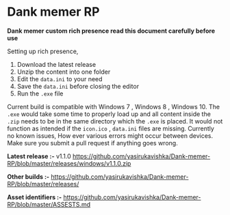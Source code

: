 # Dank memer RP
**Dank memer custom rich presence read this document carefully before use** 

Setting up rich presence,
1. Download the latest release
2. Unzip the content into one folder
3. Edit the `data.ini` to your need
4. Save the `data.ini` before closing the editor
5. Run the `.exe` file

Current build is compatible with Windows 7 , Windows 8 , Windows 10. The `.exe` would take some time to properly load up and all content inside the `.zip` needs to be in the same directory which the `.exe` is placed.  It would not function as intended if the `icon.ico` , `data.ini` files are missing.  Currently no known issues, How ever various errors might occur between devices. Make sure you submit a pull request if anything goes wrong.

  **Latest release    :-** v1.1.0 https://github.com/yasirukavishka/Dank-memer-RP/blob/master/releases/windows/v1.1.0.zip
  
  **Other builds      :-** https://github.com/yasirukavishka/Dank-memer-RP/blob/master/releases/
 
  **Asset identifiers :-** https://github.com/yasirukavishka/Dank-memer-RP/blob/master/ASSESTS.md
